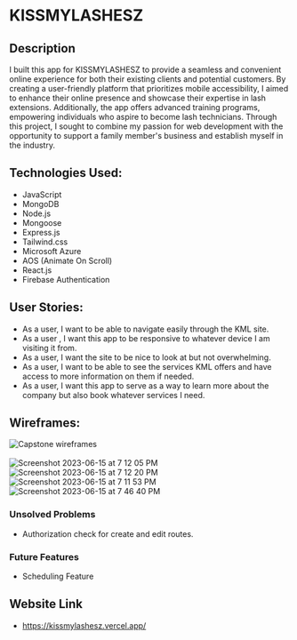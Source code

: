 # KISSMYLASHESZ
## Description
I built this app for KISSMYLASHESZ to provide a seamless and convenient online experience for both their existing clients and potential customers. By creating a user-friendly platform that prioritizes mobile accessibility, I aimed to enhance their online presence and showcase their expertise in lash extensions. Additionally, the app offers advanced training programs, empowering individuals who aspire to become lash technicians. Through this project, I sought to combine my passion for web development with the opportunity to support a family member's business and establish myself in the industry.

## Technologies Used: 
* JavaScript
* MongoDB
* Node.js
* Mongoose
* Express.js
* Tailwind.css
* Microsoft Azure
* AOS (Animate On Scroll)
* React.js
* Firebase Authentication
  
## User Stories: 
* As a user, I want to be able to navigate easily through the KML site.
* As a user , I want this app to be responsive to whatever device I am visiting it from.
* As a user, I want the site to be nice to look at but not overwhelming.
* As a user, I want to be able to see the services KML offers and have access to more information on them if needed.
* As a user, I want this app to serve as a way to learn more about the company but also book whatever services I need.

## Wireframes:
![Capstone wireframes](https://github.com/joselinecedano/frontendkml/assets/118120312/1fc8f89a-8a75-49dc-847a-08fbddf11c9b)
<br></br>
![Screenshot 2023-06-15 at 7 12 05 PM](https://github.com/joselinecedano/frontendkml/assets/118120312/cd53fadb-6b4b-431b-b301-2936471fd5fb)
![Screenshot 2023-06-15 at 7 12 20 PM](https://github.com/joselinecedano/frontendkml/assets/118120312/5ece2320-8125-43cd-8cf9-67d25dc297bd)
![Screenshot 2023-06-15 at 7 11 53 PM](https://github.com/joselinecedano/frontendkml/assets/118120312/4612882a-7ab4-4f4f-887d-d0dddfdde2d7)
![Screenshot 2023-06-15 at 7 46 40 PM](https://github.com/joselinecedano/frontendkml/assets/118120312/7e437a5f-197f-4ce7-831f-b45489782c10)

### Unsolved Problems
* Authorization check for create and edit routes.

### Future Features
* Scheduling Feature

## Website Link
* https://kissmylashesz.vercel.app/
